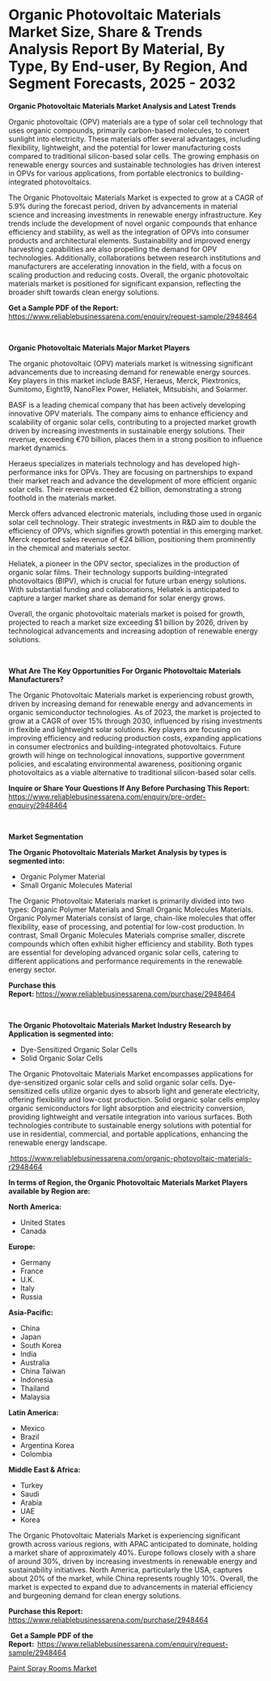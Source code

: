 <p><h1>Organic Photovoltaic Materials Market Size, Share & Trends Analysis Report By Material, By Type, By End-user, By Region, And Segment Forecasts, 2025 - 2032</h1></p><p><strong>Organic Photovoltaic Materials Market Analysis and Latest Trends</strong></p>
<p><p>Organic photovoltaic (OPV) materials are a type of solar cell technology that uses organic compounds, primarily carbon-based molecules, to convert sunlight into electricity. These materials offer several advantages, including flexibility, lightweight, and the potential for lower manufacturing costs compared to traditional silicon-based solar cells. The growing emphasis on renewable energy sources and sustainable technologies has driven interest in OPVs for various applications, from portable electronics to building-integrated photovoltaics.</p><p>The Organic Photovoltaic Materials Market is expected to grow at a CAGR of 5.9% during the forecast period, driven by advancements in material science and increasing investments in renewable energy infrastructure. Key trends include the development of novel organic compounds that enhance efficiency and stability, as well as the integration of OPVs into consumer products and architectural elements. Sustainability and improved energy harvesting capabilities are also propelling the demand for OPV technologies. Additionally, collaborations between research institutions and manufacturers are accelerating innovation in the field, with a focus on scaling production and reducing costs. Overall, the organic photovoltaic materials market is positioned for significant expansion, reflecting the broader shift towards clean energy solutions.</p></p>
<p><strong>Get a Sample PDF of the Report:&nbsp;</strong> <a href="https://www.reliablebusinessarena.com/enquiry/request-sample/2948464?utm_campaign=2994&utm_medium=2&utm_source=Github&utm_content=ia&utm_term=12032025&utm_id=organic-photovoltaic-materials">https://www.reliablebusinessarena.com/enquiry/request-sample/2948464</a></p>
<p>&nbsp;</p>
<p><strong>Organic Photovoltaic Materials Major Market Players</strong></p>
<p><p>The organic photovoltaic (OPV) materials market is witnessing significant advancements due to increasing demand for renewable energy sources. Key players in this market include BASF, Heraeus, Merck, Plextronics, Sumitomo, Eight19, NanoFlex Power, Heliatek, Mitsubishi, and Solarmer.</p><p>BASF is a leading chemical company that has been actively developing innovative OPV materials. The company aims to enhance efficiency and scalability of organic solar cells, contributing to a projected market growth driven by increasing investments in sustainable energy solutions. Their revenue, exceeding €70 billion, places them in a strong position to influence market dynamics.</p><p>Heraeus specializes in materials technology and has developed high-performance inks for OPVs. They are focusing on partnerships to expand their market reach and advance the development of more efficient organic solar cells. Their revenue exceeded €2 billion, demonstrating a strong foothold in the materials market.</p><p>Merck offers advanced electronic materials, including those used in organic solar cell technology. Their strategic investments in R&D aim to double the efficiency of OPVs, which signifies growth potential in this emerging market. Merck reported sales revenue of €24 billion, positioning them prominently in the chemical and materials sector.</p><p>Heliatek, a pioneer in the OPV sector, specializes in the production of organic solar films. Their technology supports building-integrated photovoltaics (BIPV), which is crucial for future urban energy solutions. With substantial funding and collaborations, Heliatek is anticipated to capture a larger market share as demand for solar energy grows.</p><p>Overall, the organic photovoltaic materials market is poised for growth, projected to reach a market size exceeding $1 billion by 2026, driven by technological advancements and increasing adoption of renewable energy solutions.</p></p>
<p>&nbsp;</p>
<p><strong>What Are The Key Opportunities For Organic Photovoltaic Materials Manufacturers?</strong></p>
<p><p>The Organic Photovoltaic Materials market is experiencing robust growth, driven by increasing demand for renewable energy and advancements in organic semiconductor technologies. As of 2023, the market is projected to grow at a CAGR of over 15% through 2030, influenced by rising investments in flexible and lightweight solar solutions. Key players are focusing on improving efficiency and reducing production costs, expanding applications in consumer electronics and building-integrated photovoltaics. Future growth will hinge on technological innovations, supportive government policies, and escalating environmental awareness, positioning organic photovoltaics as a viable alternative to traditional silicon-based solar cells.</p></p>
<p><strong>Inquire or Share Your Questions If Any Before Purchasing This Report:</strong> <a href="https://www.reliablebusinessarena.com/enquiry/pre-order-enquiry/2948464?utm_campaign=2994&utm_medium=2&utm_source=Github&utm_content=ia&utm_term=12032025&utm_id=organic-photovoltaic-materials">https://www.reliablebusinessarena.com/enquiry/pre-order-enquiry/2948464</a></p>
<p>&nbsp;</p>
<p><strong>Market Segmentation</strong></p>
<p><strong>The Organic Photovoltaic Materials Market Analysis by types is segmented into:</strong></p>
<p><ul><li>Organic Polymer Material</li><li>Small Organic Molecules Material</li></ul></p>
<p><p>The Organic Photovoltaic Materials market is primarily divided into two types: Organic Polymer Materials and Small Organic Molecules Materials. Organic Polymer Materials consist of large, chain-like molecules that offer flexibility, ease of processing, and potential for low-cost production. In contrast, Small Organic Molecules Materials comprise smaller, discrete compounds which often exhibit higher efficiency and stability. Both types are essential for developing advanced organic solar cells, catering to different applications and performance requirements in the renewable energy sector.</p></p>
<p><strong>Purchase this Report:&nbsp;</strong><a href="https://www.reliablebusinessarena.com/purchase/2948464?utm_campaign=2994&utm_medium=2&utm_source=Github&utm_content=ia&utm_term=12032025&utm_id=organic-photovoltaic-materials">https://www.reliablebusinessarena.com/purchase/2948464</a></p>
<p>&nbsp;</p>
<p><strong>The Organic Photovoltaic Materials Market Industry Research by Application is segmented into:</strong></p>
<p><ul><li>Dye-Sensitized Organic Solar Cells</li><li>Solid Organic Solar Cells</li></ul></p>
<p><p>The Organic Photovoltaic Materials Market encompasses applications for dye-sensitized organic solar cells and solid organic solar cells. Dye-sensitized cells utilize organic dyes to absorb light and generate electricity, offering flexibility and low-cost production. Solid organic solar cells employ organic semiconductors for light absorption and electricity conversion, providing lightweight and versatile integration into various surfaces. Both technologies contribute to sustainable energy solutions with potential for use in residential, commercial, and portable applications, enhancing the renewable energy landscape.</p></p>
<p><a href="https://www.reliablebusinessarena.com/organic-photovoltaic-materials-r2948464?utm_campaign=2994&utm_medium=2&utm_source=Github&utm_content=ia&utm_term=12032025&utm_id=organic-photovoltaic-materials">&nbsp;https://www.reliablebusinessarena.com/organic-photovoltaic-materials-r2948464</a></p>
<p><strong>In terms of Region, the Organic Photovoltaic Materials Market Players available by Region are:</strong></p>
<p>
    <p> <strong> North America: </strong>
        <ul>
            <li>United States</li>
            <li>Canada</li>
        </ul>
        </p> 
    <p> <strong> Europe: </strong>
        <ul>
            <li>Germany</li>
            <li>France</li>
            <li>U.K.</li>
            <li>Italy</li>
            <li>Russia</li>
        </ul>
        </p> 
    <p> <strong> Asia-Pacific: </strong>
        <ul>
            <li>China</li>
            <li>Japan</li>
            <li>South Korea</li>
            <li>India</li>
            <li>Australia</li>
            <li>China Taiwan</li>
            <li>Indonesia</li>
            <li>Thailand</li>
            <li>Malaysia</li>
        </ul>
        </p> 
    <p> <strong> Latin America: </strong>
        <ul>
            <li>Mexico</li>
            <li>Brazil</li>
            <li>Argentina Korea</li>
            <li>Colombia</li>
        </ul>
        </p> 
    <p> <strong> Middle East & Africa: </strong>
        <ul>
            <li>Turkey</li>
            <li>Saudi</li>
            <li>Arabia</li>
            <li>UAE</li>
            <li>Korea</li>
        </ul>
    </p>
    </p>
<p><p>The Organic Photovoltaic Materials Market is experiencing significant growth across various regions, with APAC anticipated to dominate, holding a market share of approximately 40%. Europe follows closely with a share of around 30%, driven by increasing investments in renewable energy and sustainability initiatives. North America, particularly the USA, captures about 20% of the market, while China represents roughly 10%. Overall, the market is expected to expand due to advancements in material efficiency and burgeoning demand for clean energy solutions.</p></p>
<p><strong>Purchase this Report: </strong><a href="https://www.reliablebusinessarena.com/purchase/2948464?utm_campaign=2994&utm_medium=2&utm_source=Github&utm_content=ia&utm_term=12032025&utm_id=organic-photovoltaic-materials">https://www.reliablebusinessarena.com/purchase/2948464</a></p>
<p>&nbsp;<strong>Get a Sample PDF of the Report:&nbsp;&nbsp;</strong><a href="https://www.reliablebusinessarena.com/enquiry/request-sample/2948464?utm_campaign=2994&utm_medium=2&utm_source=Github&utm_content=ia&utm_term=12032025&utm_id=organic-photovoltaic-materials">https://www.reliablebusinessarena.com/enquiry/request-sample/2948464</a></p>
<p><strong></strong></p>
<p><p><a href="https://github.com/zdybelzinn/Market-Research-Report-List-1/blob/main/paint-spray-rooms-market.md?utm_campaign=2994&utm_medium=2&utm_source=Github&utm_content=ia&utm_term=12032025&utm_id=organic-photovoltaic-materials">Paint Spray Rooms Market</a></p></p>